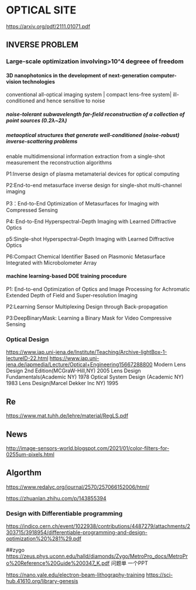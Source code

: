 # OPTICAL SITE
https://arxiv.org/pdf/2111.01071.pdf
## INVERSE PROBLEM
### Large-scale optimization involving>10^4 degreee of freedom

#### 3D nanophotonics in the development of next-generation computer-vision technologies
conventional  all-optical imaging system |
compact lens-free system| ill-conditioned and hence sensitive to noise

##### noise-tolerant subwavelength far-field reconstruction of a collection of point sources (0.2λ~2λ) 
##### metaoptical structures that generate well-conditioned (noise-robust) inverse-scattering problems
enable multidimensional information extraction from a single-shot measurement
the reconstruction algorithms



P1:Inverse design of plasma metamaterial devices for optical computing

P2:End-to-end metasurface inverse design for single-shot multi-channel imaging

P3：End-to-End Optimization of Metasurfaces for Imaging with Compressed Sensing

P4: End-to-End Hyperspectral-Depth Imaging with Learned Diffractive Optics

p5:Single-shot Hyperspectral-Depth Imaging with Learned Diffractive Optics

P6:Compact Chemical Identifier Based on Plasmonic Metasurface Integrated with Microbolometer Array



#### machine learning-based DOE training procedure

P1: End-to-end Optimization of Optics and Image Processing for Achromatic Extended Depth of Field and Super-resolution Imaging

P2:Learning Sensor Multiplexing Design through Back-propagation

P3:DeepBinaryMask: Learning a Binary Mask for Video Compressive Sensing


### Optical Design 
https://www.iap.uni-jena.de/Institute/Teaching/Archive-lightBox-1-lectureID-22.html
https://www.iap.uni-jena.de/iapmedia/Lecture/Optical+Engineering15667288800
Modern Lens Design 2nd Edition(MCGraW-Hill,NY) 2005
Lens Design Fundamentals(Academic NY) 1978
Optical System Design (Academic NY) 1983
Lens Design(Marcel Dekker Inc NY) 1995
## Re
https://www.mat.tuhh.de/lehre/material/RegLS.pdf

## News
http://image-sensors-world.blogspot.com/2021/01/color-filters-for-0255um-pixels.html
## Algorthm
https://www.redalyc.org/journal/2570/257066152006/html/

https://zhuanlan.zhihu.com/p/143855394

### Design with Differentiable programming

https://indico.cern.ch/event/1022938/contributions/4487279/attachments/2303715/3918954/differentiable-programming-and-design-optimization%20%281%29.pdf

##zygo
https://zeus.phys.uconn.edu/halld/diamonds/Zygo/MetroPro_docs/MetroPro%20Reference%20Guide%200347_K.pdf
问题单
一个PPT

https://nano.yale.edu/electron-beam-lithography-training
https://sci-hub.41610.org/library-genesis
